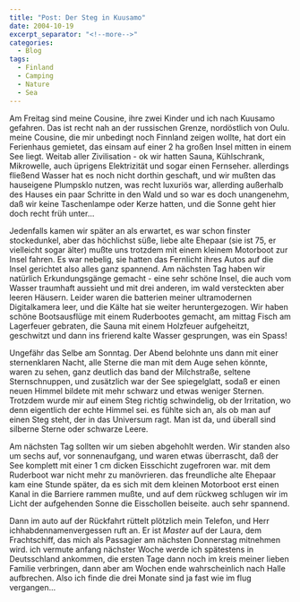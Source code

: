 ```yaml
---
title: "Post: Der Steg in Kuusamo"
date: 2004-10-19
excerpt_separator: "<!--more-->"
categories:
  - Blog
tags:
  - Finland
  - Camping
  - Nature
  - Sea
---
```


Am Freitag sind meine Cousine, ihre zwei Kinder und ich nach Kuusamo gefahren. Das ist recht nah an der russischen Grenze, nordöstlich von Oulu. meine Cousine, die mir unbedingt noch Finnland zeigen wollte, hat dort ein Ferienhaus gemietet, das einsam auf einer 2 ha großen Insel mitten in einem See liegt. Weitab aller Zivilisation - ok wir hatten Sauna, Kühlschrank, Mikrowelle, auch üprigens Elektrizität und sogar einen Fernseher. allerdings fließend Wasser hat es noch nicht dorthin geschaft, und wir mußten das hauseigene Plumpsklo nutzen, was recht luxuriös war, allerding außerhalb des Hauses ein paar Schritte in den Wald und so war es doch unangenehm, daß wir keine Taschenlampe oder Kerze hatten, und die Sonne geht hier doch recht früh unter…

<!--more-->

Jedenfalls kamen wir später an als erwartet, es war schon finster stockedunkel, aber das höchlichst süße, liebe alte Ehepaar (sie ist 75, er vielleicht sogar älter) mußte uns trotzdem mit einem kleinem Motorboot zur Insel fahren. Es war nebelig, sie hatten das Fernlicht ihres Autos auf die Insel gerichtet also alles ganz spannend. Am nächsten Tag haben wir natürlich Erkundungsgänge gemacht - eine sehr schöne Insel, die auch vom Wasser traumhaft aussieht und mit drei anderen, im wald versteckten aber leeren Häusern. Leider waren die batterien meiner ultramodernen Digitalkamera leer, und die Kälte hat sie weiter heruntergezogen. Wir haben schöne Bootsausflüge mit einem Ruderbootes gemacht, am mittag Fisch am Lagerfeuer gebraten, die Sauna mit einem Holzfeuer aufgeheitzt, geschwitzt und dann ins frierend kalte Wasser gesprungen, was ein Spass!

Ungefähr das Selbe am Sonntag. Der Abend belohnte uns dann mit einer sternenklaren Nacht, alle Sterne die man mit dem Auge sehen könnte, waren zu sehen, ganz deutlich das band der Milchstraße, seltene Sternschnuppen, und zusätzlich war der See spiegelglatt, sodaß er einen neuen Himmel bildete mit mehr schwarz und etwas weniger Sternen. Trotzdem wurde mir auf einem Steg richtig schwindelig, ob der Irritation, wo denn eigentlich der echte Himmel sei. es fühlte sich an, als ob man auf einen Steg steht, der in das Universum ragt. Man ist da, und überall sind silberne Sterne oder schwarze Leere.

Am nächsten Tag sollten wir um sieben abgehohlt werden. Wir standen also um sechs auf, vor sonnenaufgang, und waren etwas überrascht, daß der See komplett mit einer 1 cm dicken Eisschicht zugefroren war. mit dem Ruderboot war nicht mehr zu manövrieren. das freundliche alte Ehepaar kam eine Stunde später, da es sich mit dem kleinen Motorboot erst einen Kanal in die Barriere rammen mußte, und auf dem rückweg schlugen wir im Licht der aufgehenden Sonne die Eisschollen beiseite. auch sehr spannend.

Dann im auto auf der Rückfahrt rüttelt plötzlich mein Telefon, und Herr ichhabdennamenvergessen ruft an. Er ist *Master* auf der Laura, dem Frachtschiff, das mich als Passagier am nächsten Donnerstag mitnehmen wird. ich vermute anfang nächster Woche werde ich spätestens in Deutsschland ankommen, die ersten Tage dann noch im kreis meiner lieben Familie verbringen, dann aber am Wochen ende wahrscheinlich nach Halle aufbrechen. Also ich finde die drei Monate sind ja fast wie im flug vergangen...